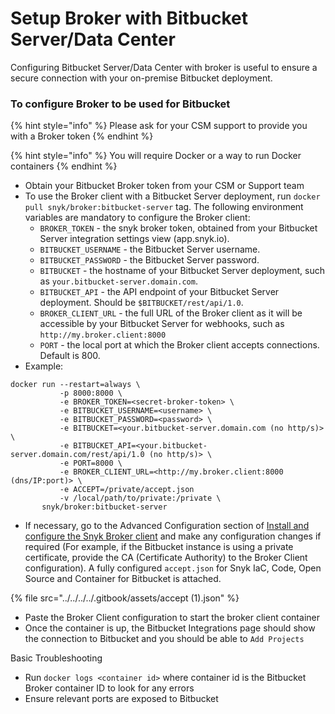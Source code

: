 # Setup Broker with Bitbucket Server/Data Center

Configuring Bitbucket Server/Data Center with broker is useful to ensure a secure connection with your on-premise Bitbucket deployment.

### To configure Broker to be used for Bitbucket

{% hint style="info" %}
Please ask for your CSM support to provide you with a Broker token
{% endhint %}

{% hint style="info" %}
You will require Docker or a way to run Docker containers
{% endhint %}

* Obtain your Bitbucket Broker token from your CSM or Support team
* To use the Broker client with a Bitbucket Server deployment, run `docker pull snyk/broker:bitbucket-server` tag. The following environment variables are mandatory to configure the Broker client:
  * `BROKER_TOKEN` - the snyk broker token, obtained from your Bitbucket Server integration settings view (app.snyk.io).
  * `BITBUCKET_USERNAME` - the Bitbucket Server username.
  * `BITBUCKET_PASSWORD` - the Bitbucket Server password.
  * `BITBUCKET` - the hostname of your Bitbucket Server deployment, such as `your.bitbucket-server.domain.com`.
  * `BITBUCKET_API` - the API endpoint of your Bitbucket Server deployment. Should be `$BITBUCKET/rest/api/1.0`.
  * `BROKER_CLIENT_URL` - the full URL of the Broker client as it will be accessible by your Bitbucket Server for webhooks, such as `http://my.broker.client:8000`
  * `PORT` - the local port at which the Broker client accepts connections. Default is 800.
* Example:

```
docker run --restart=always \
           -p 8000:8000 \
           -e BROKER_TOKEN=<secret-broker-token> \
           -e BITBUCKET_USERNAME=<username> \
           -e BITBUCKET_PASSWORD=<password> \
           -e BITBUCKET=<your.bitbucket-server.domain.com (no http/s)> \
           -e BITBUCKET_API=<your.bitbucket-server.domain.com/rest/api/1.0 (no http/s)> \
           -e PORT=8000 \
           -e BROKER_CLIENT_URL=<http://my.broker.client:8000 (dns/IP:port)> \
           -e ACCEPT=/private/accept.json
           -v /local/path/to/private:/private \
       snyk/broker:bitbucket-server
```

* If necessary, go to the Advanced Configuration section of [Install and configure the Snyk Broker client](../../../integrations/snyk-broker/set-up-snyk-broker/how-to-install-and-configure-your-snyk-broker-client.md) and make any configuration changes if required (For example, if the Bitbucket instance is using a private certificate, provide the CA (Certificate Authority) to the Broker Client configuration). A fully configured `accept.json` for Snyk IaC, Code, Open Source and Container for Bitbucket is attached.

{% file src="../../../../.gitbook/assets/accept (1).json" %}

* Paste the Broker Client configuration to start the broker client container
* Once the container is up, the Bitbucket Integrations page should show the connection to Bitbucket and you should be able to `Add Projects`

Basic Troubleshooting

* Run `docker logs <container id>` where container id is the Bitbucket Broker container ID to look for any errors
* Ensure relevant ports are exposed to Bitbucket
